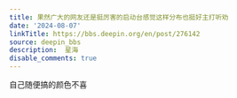 ```yaml
---
title: 果然广大的网友还是挺厉害的启动台感觉这样分布也挺好主打听劝
date: '2024-08-07'
linkTitle: https://bbs.deepin.org/en/post/276142
source: deepin_bbs
description:  星海 
disable_comments: true
---
```

自己随便搞的颜色不喜
